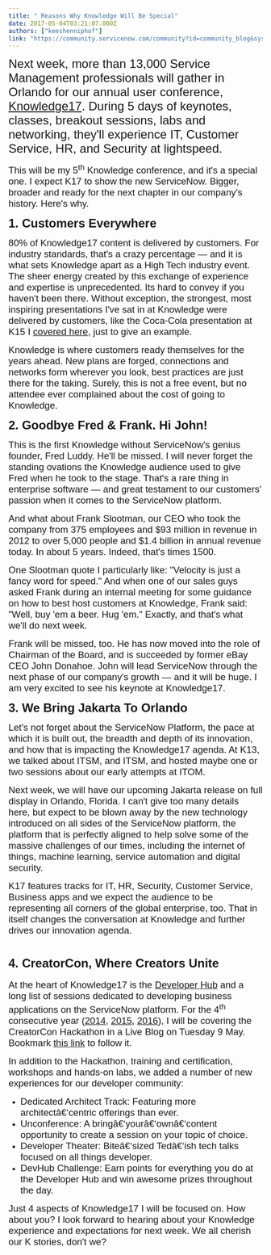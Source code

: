 ```yaml
---
title: " Reasons Why Knowledge Will Be Special"
date: 2017-05-04T03:21:07.000Z
authors: ["keeshenniphof"]
link: "https://community.servicenow.com/community?id=community_blog&sys_id=afad66a9dbd0dbc01dcaf3231f9619d6"
---
```

<p><span style="font-family: calibri, verdana, arial, sans-serif; font-size: 18pt;">Next week, more than 13,000 Service Management professionals will gather in Orlando for our annual user conference, <a title="nowledge.servicenow.com/" href="https://knowledge.servicenow.com/">Knowledge17</a>. During 5 days of keynotes, classes, breakout sessions, labs and networking, they'll experience IT, Customer Service, HR, and Security at lightspeed. </span></p><p></p><p><span style="font-family: calibri, verdana, arial, sans-serif; font-size: 14pt;">This will be my 5<sup>th</sup> Knowledge conference, and it's a special one. I expect K17 to show the new ServiceNow. Bigger, broader and ready for the next chapter in our company's history. Here's why.</span></p><p></p><p><span style="font-family: calibri, verdana, arial, sans-serif; font-size: 18pt;"><strong>1. Customers Everywhere</strong></span></p><p><span style="font-family: calibri, verdana, arial, sans-serif; font-size: 14pt;">80% of Knowledge17 content is delivered by customers. For industry standards, that's a crazy percentage — and it is what sets Knowledge apart as a High Tech industry event. The sheer energy created by this exchange of experience and expertise is unprecedented. Its hard to convey if you haven't been there. Without exception, the strongest, most inspiring presentations I've sat in at Knowledge were delivered by customers, like the Coca-Cola presentation at K15 I <a title="" _jive_internal="true" href="/community?id=community_blog&sys_id=60dd66e9dbd0dbc01dcaf3231f961944">covered here</a>, just to give an example. </span></p><p></p><p><span style="font-family: calibri, verdana, arial, sans-serif; font-size: 14pt;">Knowledge is where customers ready themselves for the years ahead. New plans are forged, connections and networks form wherever you look, best practices are just there for the taking. Surely, this is not a free event, but no attendee ever complained about the cost of going to Knowledge.   </span></p><p></p><p><span style="font-family: calibri, verdana, arial, sans-serif; font-size: 18pt;"><strong>2. Goodbye Fred &amp; Frank. Hi John!</strong></span></p><p><span style="font-family: calibri, verdana, arial, sans-serif; font-size: 14pt;">This is the first Knowledge without ServiceNow's genius founder, Fred Luddy. He'll be missed. I will never forget the standing ovations the Knowledge audience used to give Fred when he took to the stage. That's a rare thing in enterprise software — and great testament to our customers' passion when it comes to the ServiceNow platform. </span></p><p></p><p><span style="font-family: calibri, verdana, arial, sans-serif; font-size: 14pt;">And what about Frank Slootman, our CEO who took the company from 375 employees and $93 million in revenue in 2012 to over 5,000 people and $1.4 billion in annual revenue today. In about 5 years. Indeed, that's times 1500. </span></p><p></p><p><span style="font-family: calibri, verdana, arial, sans-serif; font-size: 14pt;">One Slootman quote I particularly like: "Velocity is just a fancy word for speed." </span><span style="font-family: calibri, verdana, arial, sans-serif; font-size: 14pt;">And when one of our sales guys asked Frank during an internal meeting for some guidance on how to best host customers at Knowledge, Frank said: "Well, buy 'em a beer. Hug 'em." Exactly, and that's what we'll do next week.</span></p><p></p><p><span style="font-family: calibri, verdana, arial, sans-serif; font-size: 14pt;">Frank will be missed, too. He has now moved into the role of Chairman of the Board, and is succeeded by former eBay CEO John Donahoe. John will lead ServiceNow through the next phase of our company's growth — and it will be huge. I am very excited to see his keynote at Knowledge17.</span></p><p></p><p><span style="font-family: calibri, verdana, arial, sans-serif; font-size: 18pt;"><strong>3. We Bring Jakarta To Orlando</strong></span></p><p><span style="font-family: calibri, verdana, arial, sans-serif; font-size: 14pt;">Let's not forget about the ServiceNow Platform, the pace at which it is built out, the breadth and depth of its innovation, and how that is impacting the Knowledge17 agenda. At K13, we talked about ITSM, and ITSM, and hosted maybe one or two sessions about our early attempts at ITOM. </span></p><p></p><p><span style="font-family: calibri, verdana, arial, sans-serif; font-size: 14pt;">Next week, we will have our upcoming Jakarta release on full display in Orlando, Florida. I can't give too many details here, but expect to be blown away by the new technology introduced on all sides of the ServiceNow platform, the platform that is perfectly aligned to help solve some of the massive challenges of our times, including the internet of things, machine learning, service automation and digital security.</span></p><p></p><p><span style="font-family: calibri, verdana, arial, sans-serif; font-size: 14pt;">K17 features tracks for IT, HR, Security, Customer Service, Business apps and we expect the audience to be representing all corners of the global enterprise, too. That in itself changes the conversation at Knowledge and further drives our innovation agenda. </span></p><p></p><h1><span style="font-family: calibri, verdana, arial, sans-serif; font-size: 18pt;"><strong>4. CreatorCon, Where Creators Unite</strong></span></h1><p><span style="font-family: calibri, verdana, arial, sans-serif; font-size: 14pt;">At the heart of Knowledge17 is the <a title="nowledge.servicenow.com/creatorcon.html" href="https://knowledge.servicenow.com/creatorcon.html">Developer Hub</a> and a long list of sessions dedicated to developing business applications on the ServiceNow platform. For the 4<sup>th</sup> consecutive year (<a title="" _jive_internal="true" href="/community?id=community_blog&sys_id=a76caea1dbd0dbc01dcaf3231f961993">2014</a>, <a title="" _jive_internal="true" href="/community?id=community_blog&sys_id=0a3daae5dbd0dbc01dcaf3231f9619f9">2015</a>, <a title="" _jive_internal="true" href="/community?id=community_blog&sys_id=26ac6625dbd0dbc01dcaf3231f96191d">2016</a>), I will be covering the CreatorCon Hackathon in a Live Blog on Tuesday 9 May. Bookmark <a title="" _jive_internal="true" href="/community?id=community_blog&sys_id=193daae5dbd0dbc01dcaf3231f96193d">this link</a> to follow it.</span></p><p></p><p><span style="font-family: calibri, verdana, arial, sans-serif; font-size: 14pt;">In addition to the Hackathon, training and certification, workshops and hands-on labs, we added a number of new experiences for our developer community: </span></p><p></p><ul><li><span style="font-family: calibri, verdana, arial, sans-serif; font-size: 14pt;">Dedicated Architect Track: Featuring more architectâ€‘centric offerings than ever.</span></li><li><span style="font-family: calibri, verdana, arial, sans-serif; font-size: 14pt;">Unconference: A bringâ€‘yourâ€‘ownâ€‘content opportunity to create a session on your topic of choice.</span></li><li><span style="font-family: calibri, verdana, arial, sans-serif; font-size: 14pt;">Developer Theater: Biteâ€‘sized Tedâ€‘ish tech talks focused on all things developer.</span></li><li><span style="font-family: calibri, verdana, arial, sans-serif; font-size: 14pt;">DevHub Challenge: Earn points for everything you do at the Developer Hub and win awesome prizes throughout the day.</span></li></ul><p></p><p><span style="font-family: calibri, verdana, arial, sans-serif; font-size: 14pt;">Just 4 aspects of Knowledge17 I will be focused on. How about you? I look forward to hearing about your Knowledge experience and expectations for next week. We all cherish our K stories, don't we?</span></p>